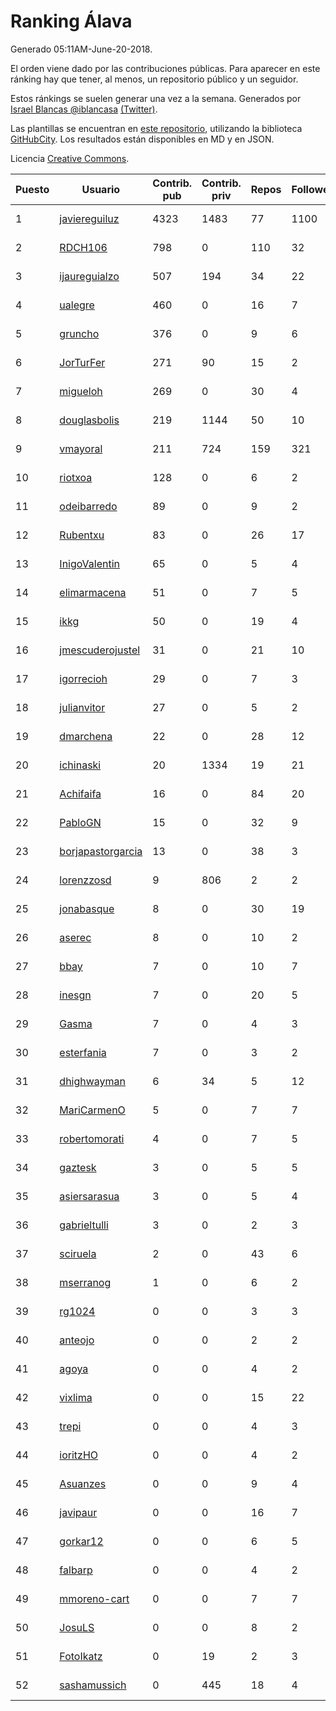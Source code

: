 # Ranking Álava

Generado 05:11AM-June-20-2018.

El orden viene dado por las contribuciones públicas. Para aparecer en este ránking hay que tener, al menos, un repositorio público y un seguidor.

Estos ránkings se suelen generar una vez a la semana. Generados por [Israel Blancas @iblancasa](https://github.com/iblancasa/) [(Twitter)](https://twitter.com/iblancasa).

Las plantillas se encuentran en [este repositorio](https://github.com/iblancasa/GH-Spanish-Ranking), utilizando la biblioteca [GitHubCity](https://github.com/iblancasa/GitHubCity). Los resultados están disponibles en MD y en JSON.

Licencia [Creative Commons](https://creativecommons.org/licenses/by/4.0/).

| Puesto   |  Usuario  | Contrib. pub | Contrib. priv |Repos| Followers | Desde |  Avatar  |
|----------|-----------|--------------|---------------|-----|-----------|-------|----------|
|1|[javiereguiluz](https://github.com/javiereguiluz)|4323|1483|77|1100|2009-04-13|![javiereguiluz]()|
|2|[RDCH106](https://github.com/RDCH106)|798|0|110|32|2012-02-28|![RDCH106]()|
|3|[ijaureguialzo](https://github.com/ijaureguialzo)|507|194|34|22|2014-02-21|![ijaureguialzo]()|
|4|[ualegre](https://github.com/ualegre)|460|0|16|7|2016-04-04|![ualegre]()|
|5|[gruncho](https://github.com/gruncho)|376|0|9|6|2010-08-08|![gruncho]()|
|6|[JorTurFer](https://github.com/JorTurFer)|271|90|15|2|2018-02-27|![JorTurFer]()|
|7|[migueloh](https://github.com/migueloh)|269|0|30|4|2017-03-24|![migueloh]()|
|8|[douglasbolis](https://github.com/douglasbolis)|219|1144|50|10|2014-12-05|![douglasbolis]()|
|9|[vmayoral](https://github.com/vmayoral)|211|724|159|321|2012-01-24|![vmayoral]()|
|10|[riotxoa](https://github.com/riotxoa)|128|0|6|2|2015-09-01|![riotxoa]()|
|11|[odeibarredo](https://github.com/odeibarredo)|89|0|9|2|2017-04-27|![odeibarredo]()|
|12|[Rubentxu](https://github.com/Rubentxu)|83|0|26|17|2011-02-07|![Rubentxu]()|
|13|[InigoValentin](https://github.com/InigoValentin)|65|0|5|4|2013-09-30|![InigoValentin]()|
|14|[elimarmacena](https://github.com/elimarmacena)|51|0|7|5|2016-07-11|![elimarmacena]()|
|15|[ikkg](https://github.com/ikkg)|50|0|19|4|2015-01-24|![ikkg]()|
|16|[jmescuderojustel](https://github.com/jmescuderojustel)|31|0|21|10|2013-06-20|![jmescuderojustel]()|
|17|[igorrecioh](https://github.com/igorrecioh)|29|0|7|3|2015-10-06|![igorrecioh]()|
|18|[julianvitor](https://github.com/julianvitor)|27|0|5|2|2016-10-16|![julianvitor]()|
|19|[dmarchena](https://github.com/dmarchena)|22|0|28|12|2013-02-18|![dmarchena]()|
|20|[ichinaski](https://github.com/ichinaski)|20|1334|19|21|2012-05-19|![ichinaski]()|
|21|[Achifaifa](https://github.com/Achifaifa)|16|0|84|20|2013-11-18|![Achifaifa]()|
|22|[PabloGN](https://github.com/PabloGN)|15|0|32|9|2014-02-04|![PabloGN]()|
|23|[borjapastorgarcia](https://github.com/borjapastorgarcia)|13|0|38|3|2015-10-06|![borjapastorgarcia]()|
|24|[lorenzzosd](https://github.com/lorenzzosd)|9|806|2|2|2015-10-20|![lorenzzosd]()|
|25|[jonabasque](https://github.com/jonabasque)|8|0|30|19|2012-05-05|![jonabasque]()|
|26|[aserec](https://github.com/aserec)|8|0|10|2|2014-02-13|![aserec]()|
|27|[bbay](https://github.com/bbay)|7|0|10|7|2013-06-20|![bbay]()|
|28|[inesgn](https://github.com/inesgn)|7|0|20|5|2014-04-26|![inesgn]()|
|29|[Gasma](https://github.com/Gasma)|7|0|4|3|2014-09-10|![Gasma]()|
|30|[esterfania](https://github.com/esterfania)|7|0|3|2|2018-01-07|![esterfania]()|
|31|[dhighwayman](https://github.com/dhighwayman)|6|34|5|12|2009-04-10|![dhighwayman]()|
|32|[MariCarmenO](https://github.com/MariCarmenO)|5|0|7|7|2016-02-11|![MariCarmenO]()|
|33|[robertomorati](https://github.com/robertomorati)|4|0|7|5|2013-02-02|![robertomorati]()|
|34|[gaztesk](https://github.com/gaztesk)|3|0|5|5|2012-11-20|![gaztesk]()|
|35|[asiersarasua](https://github.com/asiersarasua)|3|0|5|4|2013-01-06|![asiersarasua]()|
|36|[gabrieltulli](https://github.com/gabrieltulli)|3|0|2|3|2012-06-13|![gabrieltulli]()|
|37|[sciruela](https://github.com/sciruela)|2|0|43|6|2011-03-23|![sciruela]()|
|38|[mserranog](https://github.com/mserranog)|1|0|6|2|2012-04-17|![mserranog]()|
|39|[rg1024](https://github.com/rg1024)|0|0|3|3|2010-05-02|![rg1024]()|
|40|[anteojo](https://github.com/anteojo)|0|0|2|2|2009-04-06|![anteojo]()|
|41|[agoya](https://github.com/agoya)|0|0|4|2|2012-02-03|![agoya]()|
|42|[vixlima](https://github.com/vixlima)|0|0|15|22|2009-08-08|![vixlima]()|
|43|[trepi](https://github.com/trepi)|0|0|4|3|2011-04-27|![trepi]()|
|44|[ioritzHO](https://github.com/ioritzHO)|0|0|4|2|2012-08-19|![ioritzHO]()|
|45|[Asuanzes](https://github.com/Asuanzes)|0|0|9|4|2013-05-12|![Asuanzes]()|
|46|[javipaur](https://github.com/javipaur)|0|0|16|7|2013-02-06|![javipaur]()|
|47|[gorkar12](https://github.com/gorkar12)|0|0|6|5|2013-09-25|![gorkar12]()|
|48|[falbarp](https://github.com/falbarp)|0|0|4|2|2013-05-27|![falbarp]()|
|49|[mmoreno-cart](https://github.com/mmoreno-cart)|0|0|7|7|2014-02-04|![mmoreno-cart]()|
|50|[JosuLS](https://github.com/JosuLS)|0|0|8|2|2015-03-31|![JosuLS]()|
|51|[FotoIkatz](https://github.com/FotoIkatz)|0|19|2|3|2015-11-19|![FotoIkatz]()|
|52|[sashamussich](https://github.com/sashamussich)|0|445|18|4|2015-10-21|![sashamussich]()|
